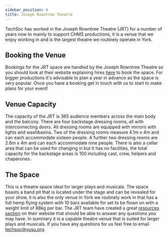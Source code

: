 ```yaml
---
sidebar_position: 4
title: Joseph Rowntree Theatre
---
```


TechSoc has worked in the Joseph Rowntree Theatre (JRT) for a number of years now to mainly to support CHMS productions, it is a venue that we enjoy working in and is the largest theatre we routinely operate in York.

## Booking the Venue

Bookings for the JRT space are handled by the Joseph Rowntree Theatre so you should look at their website explaining hires [here](https://www.josephrowntreetheatre.co.uk/hiring/) to book the space. For bigger productions it's advisable to plan a year in advance as the space is very popular. Once you have a booking get in touch with us to start to make plans for your event!

## Venue Capacity

The capacity of the JRT is 365 audience members across the main body and the balcony.
There are four backstage dressing rooms, all with interconnecting doors. All dressing rooms are equipped with mirrors with lights and washbasins. Two of the dressing rooms measure 4.1m x 4m and can each accommodate sixteen people. A further two dressing rooms are 2.6m x 4m and can each accommodate nine people. There is also a cellar area that can be used for changing in but it has no facilities, the total capacity for the backstage areas is 100 including cast, crew, helpers and chaperones.

## The Space

This is a theatre space ideal for larger plays and musicals. The space boasts a band pit that is located under the stage and can be revealed for your show, it is also the only venue in York we routinely work in that has a full hemp flying system with 10 bars available for set to be flown on with a weight limit of 88kg per bar.
The JRT team have created a great [resources section](https://www.josephrowntreetheatre.co.uk/hiring/general-information/) on their website that should be able to answer any questions you may have. In summary it is a capable theatre venue that is suited for larger plays and musicals. If you have any questions for us feel free to email [techsoc@yusu.org](mailto:techsoc@yusu.org).
